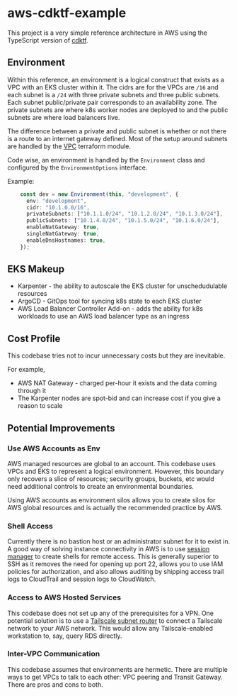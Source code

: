 # aws-cdktf-example

This project is a very simple reference architecture in AWS using the TypeScript version of [cdktf](https://github.com/hashicorp/terraform-cdk).

## Environment

Within this reference, an environment is a logical construct that exists as a VPC with an EKS cluster within it. The cidrs are for the VPCs are `/16` and each subnet is a `/24` with three private subnets and three public subnets. Each subnet public/private pair corresponds to an availability zone. The private subnets are where k8s worker nodes are deployed to and the public subnets are where load balancers live.

The difference between a private and public subnet is whether or not there is a route to an internet gateway defined. Most of the setup around subnets are handled by the [VPC](https://registry.terraform.io/modules/terraform-aws-modules/vpc/aws/latest) terraform module.

Code wise, an environment is handled by the `Environment` class and configured by the `EnvironmentOptions` interface.

Example:

``` typescript
    const dev = new Environment(this, "development", {
      env: "development",
      cidr: "10.1.0.0/16",
      privateSubnets: ["10.1.1.0/24", "10.1.2.0/24", "10.1.3.0/24"],
      publicSubnets: ["10.1.4.0/24", "10.1.5.0/24", "10.1.6.0/24"],
      enableNatGateway: true,
      singleNatGateway: true,
      enableDnsHostnames: true,
    });
```

## EKS Makeup

* Karpenter - the ability to autoscale the EKS cluster for unschedudulable resources
* ArgoCD - GitOps tool for syncing k8s state to each EKS cluster
* AWS Load Balancer Controller Add-on - adds the ability for k8s workloads to use an AWS load balancer type as an ingress

## Cost Profile

This codebase tries not to incur unnecessary costs but they are inevitable.

For example,

* AWS NAT Gateway - charged per-hour it exists and the data coming through it
* The Karpenter nodes are spot-bid and can increase cost if you give a reason to scale

## Potential Improvements

### Use AWS Accounts as Env

AWS managed resources are global to an account. This codebase uses VPCs and EKS to represent a logical environment. However, this boundary only recovers a slice of resources; security groups, buckets, etc would need additional controls to create an environmental boundaries.

Using AWS accounts as environment silos allows you to create silos for AWS global resources and is actually the recommended practice by AWS.

### Shell Access

Currently there is no bastion host or an administrator subnet for it to exist in. A good way of solving instance connectivity in AWS is to use [session manager](https://docs.aws.amazon.com/systems-manager/latest/userguide/session-manager.html) to create shells for remote access. This is generally superior to SSH as it removes the need for opening up port 22, allows you to use IAM policies for authorization, and also allows auditing by shipping access trail logs to CloudTrail and session logs to CloudWatch.

### Access to AWS Hosted Services

This codebase does not set up any of the prerequisites for a VPN. One potential solution is to use a [Tailscale subnet router](https://tailscale.com/kb/1296/aws-reference-architecture/#ip-based-connectivity-with-subnet-router) to connect a Tailscale network to your AWS network. This would allow any Tailscale-enabled workstation to, say, query RDS directly.

### Inter-VPC Communication

This codebase assumes that environments are hermetic. There are multiple ways to get VPCs to talk to each other: VPC peering and Transit Gateway. There are pros and cons to both.
